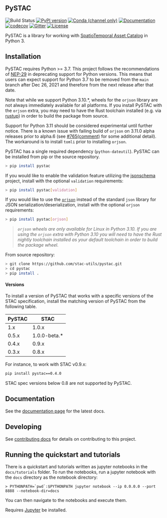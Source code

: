 ## PySTAC
![Build Status](https://github.com/stac-utils/pystac/workflows/CI/badge.svg?branch=main)
[![PyPI version](https://badge.fury.io/py/pystac.svg)](https://badge.fury.io/py/pystac)
[![Conda (channel only)](https://img.shields.io/conda/vn/conda-forge/pystac)](https://anaconda.org/conda-forge/pystac)
[![Documentation](https://readthedocs.org/projects/pystac/badge/?version=latest)](https://pystac.readthedocs.io/en/latest/)
[![codecov](https://codecov.io/gh/stac-utils/pystac/branch/main/graph/badge.svg)](https://codecov.io/gh/stac-utils/pystac)
[![Gitter](https://badges.gitter.im/SpatioTemporal-Asset-Catalog/python.svg)](https://gitter.im/SpatioTemporal-Asset-Catalog/python?utm_source=badge&utm_medium=badge&utm_campaign=pr-badge)
[![License](https://img.shields.io/badge/License-Apache%202.0-blue.svg)](https://opensource.org/licenses/Apache-2.0)

PySTAC is a library for working with [SpatioTemporal Asset Catalog](https://stacspec.org) in Python 3.

## Installation

PySTAC requires Python >= 3.7. This project follows the recommendations of
[NEP-29](https://numpy.org/neps/nep-0029-deprecation_policy.html) in deprecating support
for Python versions. This means that users can expect support for Python 3.7 to be
removed from the `main` branch after Dec 26, 2021 and therefore from the next release
after that date.

Note that while we support Python 3.10.\*, wheels for the `orjson` library are not always immediately available for all
platforms. If you install PySTAC with the `orjson` extra, you may need to have the Rust toolchain installed (e.g. via [rustup](https://rustup.rs/)) in order to
build the package from source.

Support for Python 3.11 should be considered experimental until further notice. There is a known issue with failing build of `orjson` on 3.11.0 alpha releases prior to alpha.6 (see
[#765(comment)](https://github.com/stac-utils/pystac/pull/765#pullrequestreview-908908772) for
some additional detail). The workaround is to install `tomli` prior to installing `orjson`.

PySTAC has a single required dependency (`python-dateutil`).
PySTAC can be installed from pip or the source repository.

```bash
> pip install pystac
```

If you would like to enable the validation feature utilizing the
[jsonschema](https://pypi.org/project/jsonschema/) project, install with the optional
`validation` requirements: 


```bash
> pip install pystac[validation]
```

If you would like to use the [`orjson`](https://pypi.org/project/orjson/) instead of the
standard `json` library for JSON serialization/deserialization, install with the
optional `orjson` requirements:

```bash
> pip install pystac[orjson]
```

> *`orjson` wheels are only available for Linux in Python 3.10. If you are using the
> `orjson` extra with Python 3.10 you will need to have the Rust nightly toolchain
> installed as your default toolchain in order to build the package wheel.*

From source repository:

```bash
> git clone https://github.com/stac-utils/pystac.git
> cd pystac
> pip install .
```


#### Versions
To install a version of PySTAC that works with a specific versions of the STAC
specification, install the matching version of PySTAC from the following table.

| PySTAC | STAC  |
| ------ | ----- |
| 1.x    | 1.0.x |
| 0.5.x  | 1.0.0-beta.* |
| 0.4.x  | 0.9.x |
| 0.3.x  | 0.8.x |

For instance, to work with STAC v0.9.x:

```bash
pip install pystac==0.4.0
```

STAC spec versions below 0.8 are not supported by PySTAC.

## Documentation

See the [documentation page](https://pystac.readthedocs.io/en/latest/) for the latest docs.

## Developing

See [contributing docs](docs/contributing.rst) for details on contributing to this project.

## Running the quickstart and tutorials

There is a quickstart and tutorials written as jupyter notebooks in the `docs/tutorials` folder.
To run the notebooks, run a jupyter notebook with the `docs` directory as the notebook directory:

```
> PYTHONPATH=`pwd`:$PYTHONPATH jupyter notebook --ip 0.0.0.0 --port 8888 --notebook-dir=docs
```

You can then navigate to the notebooks and execute them.

Requires [Jupyter](https://jupyter.org/) be installed.
